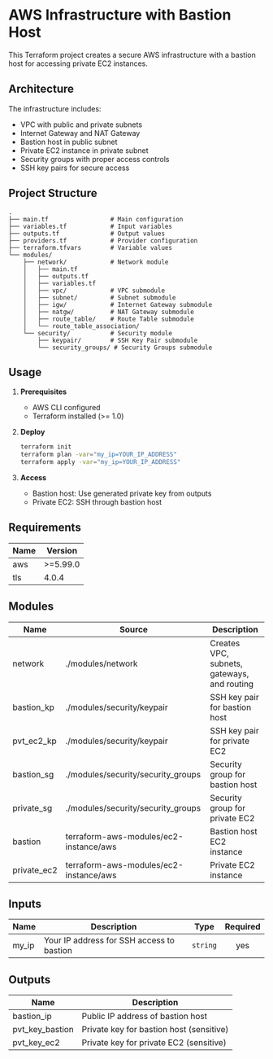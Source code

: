 # AWS Infrastructure with Bastion Host

This Terraform project creates a secure AWS infrastructure with a bastion host for accessing private EC2 instances.

## Architecture

The infrastructure includes:
- VPC with public and private subnets
- Internet Gateway and NAT Gateway
- Bastion host in public subnet
- Private EC2 instance in private subnet
- Security groups with proper access controls
- SSH key pairs for secure access

## Project Structure

```
.
├── main.tf                 # Main configuration
├── variables.tf            # Input variables
├── outputs.tf              # Output values
├── providers.tf            # Provider configuration
├── terraform.tfvars        # Variable values
└── modules/
    ├── network/            # Network module
    │   ├── main.tf
    │   ├── outputs.tf
    │   ├── variables.tf
    │   ├── vpc/            # VPC submodule
    │   ├── subnet/         # Subnet submodule
    │   ├── igw/            # Internet Gateway submodule
    │   ├── natgw/          # NAT Gateway submodule
    │   ├── route_table/    # Route Table submodule
    │   └── route_table_association/
    └── security/           # Security module
        ├── keypair/        # SSH Key Pair submodule
        └── security_groups/ # Security Groups submodule
```

## Usage

1. **Prerequisites**
   - AWS CLI configured
   - Terraform installed (>= 1.0)

2. **Deploy**
   ```bash
   terraform init
   terraform plan -var="my_ip=YOUR_IP_ADDRESS"
   terraform apply -var="my_ip=YOUR_IP_ADDRESS"
   ```

3. **Access**
   - Bastion host: Use generated private key from outputs
   - Private EC2: SSH through bastion host

## Requirements

| Name | Version |
|------|---------|
| aws | >=5.99.0 |
| tls | 4.0.4 |

## Modules

| Name | Source | Description |
|------|--------|-------------|
| network | ./modules/network | Creates VPC, subnets, gateways, and routing |
| bastion_kp | ./modules/security/keypair | SSH key pair for bastion host |
| pvt_ec2_kp | ./modules/security/keypair | SSH key pair for private EC2 |
| bastion_sg | ./modules/security/security_groups | Security group for bastion host |
| private_sg | ./modules/security/security_groups | Security group for private EC2 |
| bastion | terraform-aws-modules/ec2-instance/aws | Bastion host EC2 instance |
| private_ec2 | terraform-aws-modules/ec2-instance/aws | Private EC2 instance |

## Inputs

| Name | Description | Type | Required |
|------|-------------|------|:--------:|
| my_ip | Your IP address for SSH access to bastion | `string` | yes |

## Outputs

| Name | Description |
|------|-------------|
| bastion_ip | Public IP address of bastion host |
| pvt_key_bastion | Private key for bastion host (sensitive) |
| pvt_key_ec2 | Private key for private EC2 (sensitive) |